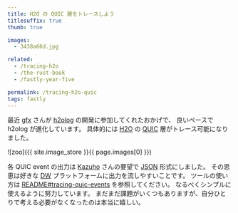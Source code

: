 ```yaml
---
title: H2O の QUIC 層をトレースしよう
titlesuffix: true
thumb: true

images:
  - 3438a66d.jpg

related:
  - /tracing-h2o
  - /the-rust-book
  - /fastly-year-five

permalink: /tracing-h2o-quic
tags: fastly
---
```


最近 [gfx](https://twitter.com/__gfx__) さんが [h2olog](https://github.com/toru/h2olog) の開発に参加してくれたおかげで、 良いペースで h2olog が進化しています。
具体的には [H2O](https://h2o.examp1e.net/) の [QUIC](https://ja.wikipedia.org/wiki/QUIC) 層がトレース可能になりました。

![zoo]({{ site.image_store }}{{ page.images[0] }})

各 QUIC event の出力は [Kazuho](https://twitter.com/kazuho) さんの要望で [JSON](https://ja.wikipedia.org/wiki/JavaScript_Object_Notation) 形式にしました。
その恩恵は好きな [DW](https://ja.wikipedia.org/wiki/%E3%83%87%E3%83%BC%E3%82%BF%E3%82%A6%E3%82%A7%E3%82%A2%E3%83%8F%E3%82%A6%E3%82%B9) プラットフォームに出力を流しやすいことです。
ツールの使い方は [README#tracing-quic-events](https://github.com/toru/h2olog#tracing-quic-events) を参照してください。
なるべくシンプルに使えるように努力しています。
まだまだ課題がいくつもありますが、自分ひとりで考える必要がなくなったのは本当に嬉しい。

